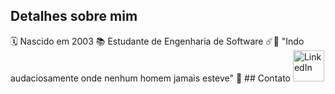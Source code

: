 ## Detalhes sobre mim
🗓️ Nascido em 2003
📚 Estudante de Engenharia de Software 
☄️🚀 "Indo audaciosamente onde nenhum homem jamais esteve"
📱 ## Contato
[<img src="https://img.icons8.com/color/48/000000/linkedin.png" alt="LinkedIn" width="50"/>]( https://www.linkedin.com/in/caio-augusto-montes-da-cunha-32b328365/)
